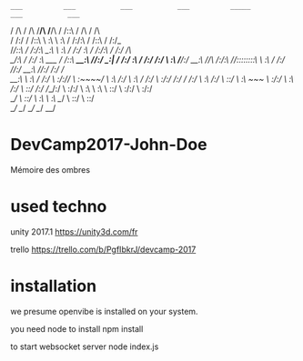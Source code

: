     ___          ___           ___           ___          _____          ___           ___     
   /  /\        /  /\         /__/\         /__/\        /  /::\        /  /\         /  /\    
  /  /:/       /  /::\        \  \:\        \  \:\      /  /:/\:\      /  /::\       /  /:/_   
 /__/::\      /  /:/\:\        \__\:\        \  \:\    /  /:/  \:\    /  /:/\:\     /  /:/ /\  
 \__\/\:\    /  /:/  \:\   ___ /  /::\   _____\__\:\  /__/:/ \__\:|  /  /:/  \:\   /  /:/ /:/_ 
    \  \:\  /__/:/ \__\:\ /__/\  /:/\:\ /__/::::::::\ \  \:\ /  /:/ /__/:/ \__\:\ /__/:/ /:/ /\
     \__\:\ \  \:\ /  /:/ \  \:\/:/__\/ \  \:\~~\~~\/  \  \:\  /:/  \  \:\ /  /:/ \  \:\/:/ /:/
     /  /:/  \  \:\  /:/   \  \::/       \  \:\  ~~~    \  \:\/:/    \  \:\  /:/   \  \::/ /:/ 
    /__/:/    \  \:\/:/     \  \:\        \  \:\         \  \::/      \  \:\/:/     \  \:\/:/  
    \__\/      \  \::/       \  \:\        \  \:\         \__\/        \  \::/       \  \::/   
                \__\/         \__\/         \__\/                       \__\/         \__\/    
                                                                      
# DevCamp2017-John-Doe
Mémoire des ombres

# used techno

unity 2017.1
https://unity3d.com/fr

trello
https://trello.com/b/PgfIbkrJ/devcamp-2017

# installation

we presume openvibe is installed on your system.

you need node
to install 
npm install

to start websocket server
node index.js
